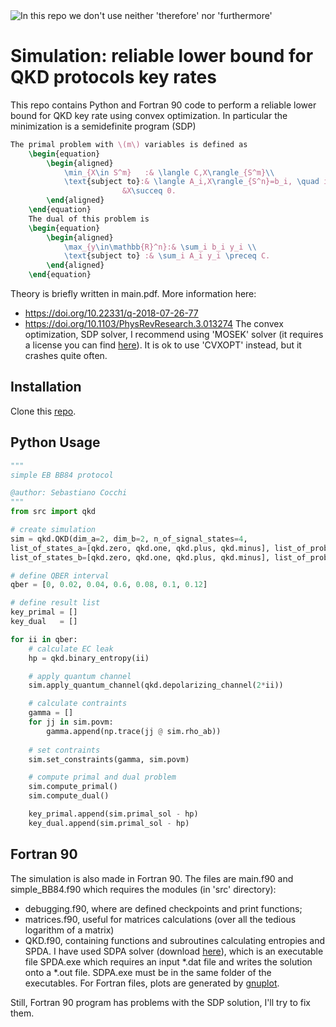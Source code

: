 <img src="analysis/cane.png" alt="In this repo we don't use neither 'therefore' nor 'furthermore'"/>

# Simulation: reliable lower bound for QKD protocols key rates
This repo contains Python and Fortran 90 code to perform a reliable lower bound for QKD key rate using convex optimization.
In particular the minimization is a semidefinite program (SDP)
```latex
The primal problem with \(m\) variables is defined as
    \begin{equation}
        \begin{aligned}
            \min_{X\in S^m}   :& \langle C,X\rangle_{S^m}\\
            \text{subject to}:& \langle A_i,X\rangle_{S^n}=b_i, \quad i=1,\ldots,m\\
                         &X\succeq 0.
        \end{aligned}
    \end{equation}       
    The dual of this problem is
    \begin{equation}
        \begin{aligned}
            \max_{y\in\mathbb{R}^n}:& \sum_i b_i y_i \\
            \text{subject to} :& \sum_i A_i y_i \preceq C.
        \end{aligned}
    \end{equation}
```
Theory is briefly written in main.pdf.
More information here:
 - https://doi.org/10.22331/q-2018-07-26-77
 - https://doi.org/10.1103/PhysRevResearch.3.013274
The convex optimization, SDP solver, I recommend using 'MOSEK' solver (it requires a license you can find [here](https://www.mosek.com/products/academic-licenses/)).
It is ok to use 'CVXOPT' instead, but it crashes quite often.

## Installation

Clone this [repo](https://github.com/sebastiano123-c/simulazione).

## Python Usage
```python
"""
simple EB BB84 protocol

@author: Sebastiano Cocchi
"""
from src import qkd

# create simulation
sim = qkd.QKD(dim_a=2, dim_b=2, n_of_signal_states=4,
list_of_states_a=[qkd.zero, qkd.one, qkd.plus, qkd.minus], list_of_prob_a=[0.25, 0.25, 0.25, 0.25],
list_of_states_b=[qkd.zero, qkd.one, qkd.plus, qkd.minus], list_of_prob_b=[0.25, 0.25, 0.25, 0.25])

# define QBER interval
qber = [0, 0.02, 0.04, 0.6, 0.08, 0.1, 0.12]

# define result list
key_primal = []
key_dual   = [] 

for ii in qber:
    # calculate EC leak
    hp = qkd.binary_entropy(ii)

    # apply quantum channel
    sim.apply_quantum_channel(qkd.depolarizing_channel(2*ii))

    # calculate contraints
    gamma = []
    for jj in sim.povm:
        gamma.append(np.trace(jj @ sim.rho_ab))
    
    # set contraints
    sim.set_constraints(gamma, sim.povm)

    # compute primal and dual problem
    sim.compute_primal()
    sim.compute_dual()

    key_primal.append(sim.primal_sol - hp)
    key_dual.append(sim.primal_sol - hp)  
```

## Fortran 90
The simulation is also made in Fortran 90. 
The files are main.f90 and simple_BB84.f90 which requires the modules (in 'src' directory):
 - debugging.f90, where are defined checkpoints and print functions;
 - matrices.f90, useful for matrices calculations (over all the tedious logarithm of a matrix)
 - QKD.f90, containing functions and subroutines calculating entropies and SPDA.
I have used SDPA solver (download [here](https://sdpa.sourceforge.net/download.html)), which is an executable file SPDA.exe which requires an input *.dat file and writes the solution onto a *.out file.
SDPA.exe must be in the same folder of the executables.
For Fortran files, plots are generated by [gnuplot](https://www.gnuplot.info/download.html).

Still, Fortran 90 program has problems with the SDP solution, I'll try to fix them.